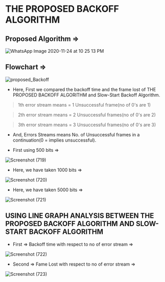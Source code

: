    #                  THE PROPOSED BACKOFF ALGORITHM


   ## Proposed Algorithm =>
   
   ![WhatsApp Image 2020-11-24 at 10 25 13 PM](https://user-images.githubusercontent.com/46487696/100212082-ef06c280-2f32-11eb-9c31-4f7c37e61bb7.jpeg)
   
   
   ##  Flowchart =>
   
   ![proposed_Backoff](https://user-images.githubusercontent.com/46487696/100211853-a7803680-2f32-11eb-9664-f57f598fa4a5.jpg)


   
   
   * Here, First we compared the backoff time and the frame lost of THE PROPOSED BACKOFF ALGORITHM and Slow-Start Backoff Algorithm.
   
   > 1th error stream means = 1 Unsuccessful frame(no of 0's are 1) 
   
   > 2th error stream means = 2 Unsuccessful frames(no of 0's are 2)
   
   > 3th error stream means = 3 Unsuccessful frames(no of 0's are 3)
  
  * And, Errors Streams means No. of Unsuccessful frames in a continuation(0 = implies unsuccessful).



* First using 500 bits =>
   
![Screenshot (719)](https://user-images.githubusercontent.com/46487696/100210129-a4844680-2f30-11eb-97de-9568896c9b00.png)


* Here, we have taken 1000 bits => 

![Screenshot (720)](https://user-images.githubusercontent.com/46487696/100210133-a51cdd00-2f30-11eb-8e85-960575ee2fe4.png)



* Here, we have taken 5000 bits => 


![Screenshot (721)](https://user-images.githubusercontent.com/46487696/100210134-a64e0a00-2f30-11eb-8ffe-d43be32c1a91.png)



## USING LINE GRAPH ANALYSIS BETWEEN THE PROPOSED BACKOFF ALGORITHM AND SLOW-START BACKOFF ALGORITHM


* First => Backoff time with respect to no of error stream =>


![Screenshot (722)](https://user-images.githubusercontent.com/46487696/100211454-2a54c180-2f32-11eb-891a-94e56cb9bcbf.png)


* Second => Fame Lost with respect to no of error stream =>


![Screenshot (723)](https://user-images.githubusercontent.com/46487696/100211457-2c1e8500-2f32-11eb-98c3-d2750928bb71.png)


